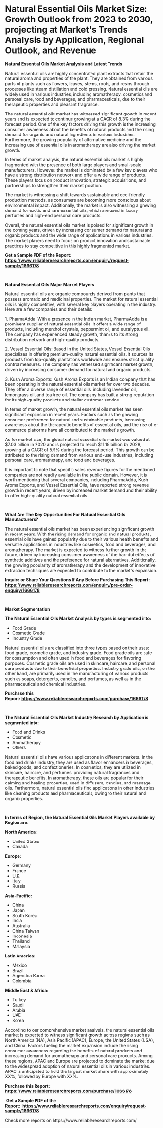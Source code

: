 <p><h1>Natural Essential Oils Market Size: Growth Outlook from 2023 to 2030, projecting at Market's Trends Analysis by Application, Regional Outlook, and Revenue</h1></p><p><strong>Natural Essential Oils Market Analysis and Latest Trends</strong></p>
<p><p>Natural essential oils are highly concentrated plant extracts that retain the natural aroma and properties of the plant. They are obtained from various parts of plants such as flowers, leaves, stems, roots, and resins through processes like steam distillation and cold pressing. Natural essential oils are widely used in various industries, including aromatherapy, cosmetics and personal care, food and beverages, and pharmaceuticals, due to their therapeutic properties and pleasant fragrance.</p><p>The natural essential oils market has witnessed significant growth in recent years and is expected to continue growing at a CAGR of 8.3% during the forecast period. One of the key factors driving this growth is the increasing consumer awareness about the benefits of natural products and the rising demand for organic and natural ingredients in various industries. Furthermore, the growing popularity of alternative medicine and the increasing use of essential oils in aromatherapy are also driving the market growth.</p><p>In terms of market analysis, the natural essential oils market is highly fragmented with the presence of both large players and small-scale manufacturers. However, the market is dominated by a few key players who have a strong distribution network and offer a wide range of products. These players focus on product innovation, strategic acquisitions, and partnerships to strengthen their market position.</p><p>The market is witnessing a shift towards sustainable and eco-friendly production methods, as consumers are becoming more conscious about environmental impact. Additionally, the market is also witnessing a growing demand for exotic and rare essential oils, which are used in luxury perfumes and high-end personal care products.</p><p>Overall, the natural essential oils market is poised for significant growth in the coming years, driven by increasing consumer demand for natural and organic products and the wide range of applications in various industries. The market players need to focus on product innovation and sustainable practices to stay competitive in this highly fragmented market.</p></p>
<p><strong>Get a Sample PDF of the Report:&nbsp; <a href="https://www.reliableresearchreports.com/enquiry/request-sample/1666178">https://www.reliableresearchreports.com/enquiry/request-sample/1666178</a></strong></p>
<p>&nbsp;</p>
<p><strong>Natural Essential Oils Major Market Players</strong></p>
<p><p>Natural essential oils are organic compounds derived from plants that possess aromatic and medicinal properties. The market for natural essential oils is highly competitive, with several key players operating in the industry. Here are a few companies and their details:</p><p>1. PharmaAdda: With a presence in the Indian market, PharmaAdda is a prominent supplier of natural essential oils. It offers a wide range of products, including menthol crystals, peppermint oil, and eucalyptus oil. The company has experienced steady growth, thanks to its strong distribution network and high-quality products.</p><p>2. Vessel Essential Oils: Based in the United States, Vessel Essential Oils specializes in offering premium-quality natural essential oils. It sources its products from top-quality plantations worldwide and ensures strict quality control measures. The company has witnessed significant market growth, driven by increasing consumer demand for natural and organic products.</p><p>3. Kush Aroma Exports: Kush Aroma Exports is an Indian company that has been operating in the natural essential oils market for over two decades. They offer a diverse range of essential oils, including lavender oil, lemongrass oil, and tea tree oil. The company has built a strong reputation for its high-quality products and stellar customer service.</p><p>In terms of market growth, the natural essential oils market has seen significant expansion in recent years. Factors such as the growing consumer preference for natural and sustainable products, increasing awareness about the therapeutic benefits of essential oils, and the rise of e-commerce platforms have all contributed to the market's growth.</p><p>As for market size, the global natural essential oils market was valued at $7.03 billion in 2020 and is projected to reach $11.19 billion by 2028, growing at a CAGR of 5.9% during the forecast period. This growth can be attributed to the rising demand from various end-use industries, including personal care, aromatherapy, and food and beverages.</p><p>It is important to note that specific sales revenue figures for the mentioned companies are not readily available in the public domain. However, it is worth mentioning that several companies, including PharmaAdda, Kush Aroma Exports, and Vessel Essential Oils, have reported strong revenue growth in recent years, driven by increased market demand and their ability to offer high-quality natural essential oils.</p></p>
<p>&nbsp;</p>
<p><strong>What Are The Key Opportunities For Natural Essential Oils Manufacturers?</strong></p>
<p><p>The natural essential oils market has been experiencing significant growth in recent years. With the rising demand for organic and natural products, essential oils have gained popularity due to their various health benefits and versatile applications in industries like cosmetics, food and beverages, and aromatherapy. The market is expected to witness further growth in the future, driven by increasing consumer awareness of the harmful effects of synthetic additives and the preference for natural alternatives. Additionally, the growing popularity of aromatherapy and the development of innovative extraction techniques are expected to contribute to the market's expansion.</p></p>
<p><strong>Inquire or Share Your Questions If Any Before Purchasing This Report: <a href="https://www.reliableresearchreports.com/enquiry/pre-order-enquiry/1666178">https://www.reliableresearchreports.com/enquiry/pre-order-enquiry/1666178</a></strong></p>
<p>&nbsp;</p>
<p><strong>Market Segmentation</strong></p>
<p><strong>The Natural Essential Oils Market Analysis by types is segmented into:</strong></p>
<p><ul><li>Food Grade</li><li>Cosmetic Grade</li><li>Industry Grade</li></ul></p>
<p><p>Natural essential oils are classified into three types based on their uses: food grade, cosmetic grade, and industry grade. Food grade oils are safe for consumption and often used in food and beverages for flavoring purposes. Cosmetic grade oils are used in skincare, haircare, and personal care products due to their beneficial properties. Industry grade oils, on the other hand, are primarily used in the manufacturing of various products such as soaps, detergents, candles, and perfumes, as well as in the pharmaceutical and chemical industries.</p></p>
<p><strong>Purchase this Report:&nbsp;<a href="https://www.reliableresearchreports.com/purchase/1666178">https://www.reliableresearchreports.com/purchase/1666178</a></strong></p>
<p>&nbsp;</p>
<p><strong>The Natural Essential Oils Market Industry Research by Application is segmented into:</strong></p>
<p><ul><li>Food and Drinks</li><li>Cosmetic</li><li>Aromatherapy</li><li>Others</li></ul></p>
<p><p>Natural essential oils have various applications in different markets. In the food and drinks industry, they are used as flavor enhancers in beverages, baked goods, and confectioneries. In cosmetics, they are utilized in skincare, haircare, and perfumes, providing natural fragrances and therapeutic benefits. In aromatherapy, these oils are popular for their calming and healing properties, used in diffusers, candles, and massage oils. Furthermore, natural essential oils find applications in other industries like cleaning products and pharmaceuticals, owing to their natural and organic properties.</p></p>
<p>&nbsp;</p>
<p><strong>In terms of Region, the Natural Essential Oils Market Players available by Region are:</strong></p>
<p>
    <p> <strong> North America: </strong>
        <ul>
            <li>United States</li>
            <li>Canada</li>
        </ul>
        </p> 
    <p> <strong> Europe: </strong>
        <ul>
            <li>Germany</li>
            <li>France</li>
            <li>U.K.</li>
            <li>Italy</li>
            <li>Russia</li>
        </ul>
        </p> 
    <p> <strong> Asia-Pacific: </strong>
        <ul>
            <li>China</li>
            <li>Japan</li>
            <li>South Korea</li>
            <li>India</li>
            <li>Australia</li>
            <li>China Taiwan</li>
            <li>Indonesia</li>
            <li>Thailand</li>
            <li>Malaysia</li>
        </ul>
        </p> 
    <p> <strong> Latin America: </strong>
        <ul>
            <li>Mexico</li>
            <li>Brazil</li>
            <li>Argentina Korea</li>
            <li>Colombia</li>
        </ul>
        </p> 
    <p> <strong> Middle East & Africa: </strong>
        <ul>
            <li>Turkey</li>
            <li>Saudi</li>
            <li>Arabia</li>
            <li>UAE</li>
            <li>Korea</li>
        </ul>
    </p>
    </p>
<p><p>According to our comprehensive market analysis, the natural essential oils market is expected to witness significant growth across regions such as North America (NA), Asia Pacific (APAC), Europe, the United States (USA), and China. Factors fueling the market expansion include the rising consumer awareness regarding the benefits of natural products and increasing demand for aromatherapy and personal care products. Among these regions, APAC and Europe are projected to dominate the market due to the widespread adoption of natural essential oils in various industries. APAC is anticipated to hold the largest market share with approximately XX%, followed by Europe with XX%.</p></p>
<p><strong>Purchase this Report: <a href="https://www.reliableresearchreports.com/purchase/1666178">https://www.reliableresearchreports.com/purchase/1666178</a></strong></p>
<p>&nbsp;<strong>Get a Sample PDF of the Report:&nbsp;&nbsp;<a href="https://www.reliableresearchreports.com/enquiry/request-sample/1666178">https://www.reliableresearchreports.com/enquiry/request-sample/1666178</a></strong></p>
<p><strong></strong></p>
<p>Check more reports on https://www.reliableresearchreports.com/</p>